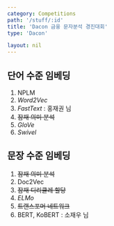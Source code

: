 ```yaml
---
category: Competitions
path: '/stuff/:id'
title: 'Dacon 금융 문자분석 경진대회'
type: 'Dacon'

layout: nil
---
```



## 단어 수준 임베딩
1. NPLM
2. *Word2Vec*
3. *FastText* : 홍재권 님
4. ~~잠재 의미 분석~~
5. *GloVe*
6. *Swivel*

## 문장 수준 임베딩
1. ~~잠재 의미 분석~~
2. Doc2Vec
3. ~~잠재 디리클레 할당~~
4. *ELMo*
5. ~~트랜스포머 네트워크~~
6. BERT, KoBERT : 소재우 님